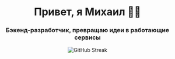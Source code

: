<h1 align="center">Привет, я Михаил 👨‍💻</h1>
<h3 align="center">Бэкенд-разработчик, превращаю идеи в работающие сервисы</h3>


<p align="center">
  <img src="https://streak-stats.demolab.com?user=nikkes174&theme=dracula&hide_border=true&border_radius=5" alt="GitHub Streak"/>
</p>

<!--
**nikkes174/nikkes174** is a ✨ _special_ ✨ repository because its `README.md` (this file) appears on your GitHub profile.

Here are some ideas to get you started:

- 🔭 I’m currently working on ...
- 🌱 I’m currently learning ...
- 👯 I’m looking to collaborate on ...
- 🤔 I’m looking for help with ...
- 💬 Ask me about ...
- 📫 How to reach me: ...
- 😄 Pronouns: ...
- ⚡ Fun fact: ...
-->
